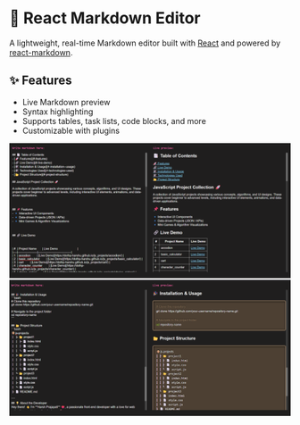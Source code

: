 # 📝 React Markdown Editor

A lightweight, real-time Markdown editor built with [React](https://reactjs.org/) and powered by [react-markdown](https://github.com/remarkjs/react-markdown).

## ✨ Features

- Live Markdown preview
- Syntax highlighting
- Supports tables, task lists, code blocks, and more
- Customizable with plugins

![Preview_1](./public/images/preview/preview_1.png)
![Preview_2](./public/images/preview/preview_2.png)
